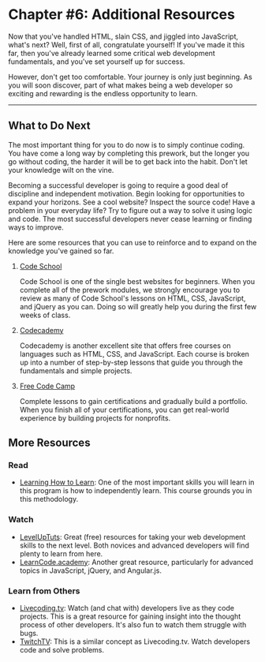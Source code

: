 # Chapter \#6: Additional Resources

Now that you've handled HTML, slain CSS, and jiggled into JavaScript, what's next? Well, first of all, congratulate yourself! If you've made it this far, then you've already learned some critical web development fundamentals, and you've set yourself up for success.

However, don't get too comfortable. Your journey is only just beginning. As you will soon discover, part of what makes being a web developer so exciting and rewarding is the endless opportunity to learn.

---

## What to Do Next

The most important thing for you to do now is to simply continue coding. You have come a long way by completing this prework, but the longer you go without coding, the harder it will be to get back into the habit. Don't let your knowledge wilt on the vine.

Becoming a successful developer is going to require a good deal of discipline and independent motivation. Begin looking for opportunities to expand your horizons. See a cool website? Inspect the source code! Have a problem in your everyday life? Try to figure out a way to solve it using logic and code. The most successful developers never cease learning or finding ways to improve.

Here are some resources that you can use to reinforce and to expand on the knowledge you've gained so far.

1. [Code School](https://www.codeschool.com)

   Code School is one of the single best websites for beginners. When you complete all of the prework modules, we strongly encourage you to review as many of Code School's lessons on HTML, CSS, JavaScript, and jQuery as you can. Doing so will greatly help you during the first few weeks of class.

2. [Codecademy](https://www.codecademy.com)

   Codecademy is another excellent site that offers free courses on languages such as HTML, CSS, and JavaScript. Each course is broken up into a number of step-by-step lessons that guide you through the fundamentals and simple projects.

3. [Free Code Camp](https://www.freecodecamp.com)

   Complete lessons to gain certifications and gradually build a portfolio. When you finish all of your certifications, you can get real-world experience by building projects for nonprofits.

## More Resources

### Read

* [Learning How to Learn](https://www.coursera.org/learn/learning-how-to-learn): One of the most important skills you will learn in this program is how to independently learn. This course grounds you in this methodology.

### Watch

* [LevelUpTuts](https://www.youtube.com/user/LevelUpTuts): Great \(free\) resources for taking your web development skills to the next level. Both novices and advanced developers will find plenty to learn from here.
* [LearnCode.academy](https://www.youtube.com/user/learncodeacademy): Another great resource, particularly for advanced topics in JavaScript, jQuery, and Angular.js.

### Learn from Others

- [Livecoding.tv](https://www.livecoding.tv/): Watch \(and chat with\) developers live as they code projects. This is a great resource for gaining insight into the thought process of other developers. It's also fun to watch them struggle with bugs.
- [TwitchTV](https://www.twitch.tv/directory/game/Creative/programming): This is a similar concept as Livecoding.tv. Watch developers code and solve problems. 

